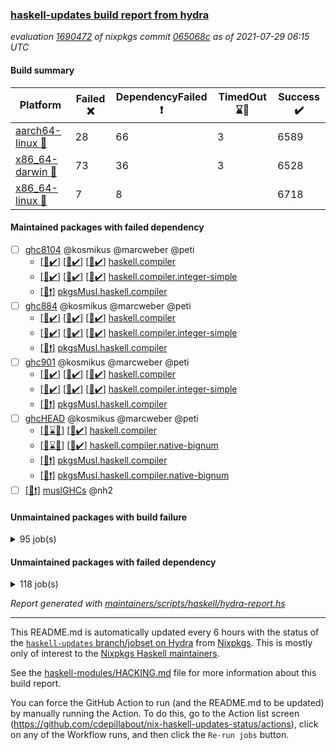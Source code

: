 ### [haskell-updates build report from hydra](https://hydra.nixos.org/jobset/nixpkgs/haskell-updates)
*evaluation [1690472](https://hydra.nixos.org/eval/1690472) of nixpkgs commit [065068c](https://github.com/NixOS/nixpkgs/commits/065068c0f9e105561cad88e3388deceba47247c8) as of 2021-07-29 06:15 UTC*
#### Build summary

 | Platform | Failed :x: | DependencyFailed :heavy_exclamation_mark: | TimedOut :hourglass::no_entry_sign: | Success :heavy_check_mark: | 
 | --- | --- | --- | --- | --- | 
 | [aarch64-linux :iphone:](https://hydra.nixos.org/eval/1690472?filter=.aarch64-linux) | 28 | 66 | 3 | 6589 | 
 | [x86_64-darwin :apple:](https://hydra.nixos.org/eval/1690472?filter=.x86_64-darwin) | 73 | 36 | 3 | 6528 | 
 | [x86_64-linux :penguin:](https://hydra.nixos.org/eval/1690472?filter=.x86_64-linux) | 7 | 8 |  | 6718 | 
#### Maintained packages with failed dependency
- [ ] [ghc8104](https://hydra.nixos.org/eval/1690472?filter=ghc8104) @kosmikus @marcweber @peti
  - [[:iphone::heavy_check_mark:]](https://hydra.nixos.org/build/148386706) [[:apple::heavy_check_mark:]](https://hydra.nixos.org/build/148232712) [[:penguin::heavy_check_mark:]](https://hydra.nixos.org/build/148386272) [haskell.compiler](https://hydra.nixos.org/eval/1690472?filter=haskell.compiler.ghc8104)
  - [[:iphone::heavy_check_mark:]](https://hydra.nixos.org/build/148376984) [[:apple::heavy_check_mark:]](https://hydra.nixos.org/build/148228743) [[:penguin::heavy_check_mark:]](https://hydra.nixos.org/build/148380038) [haskell.compiler.integer-simple](https://hydra.nixos.org/eval/1690472?filter=haskell.compiler.integer-simple.ghc8104)
  -   [[:penguin::heavy_exclamation_mark:]](https://hydra.nixos.org/build/148658003) [pkgsMusl.haskell.compiler](https://hydra.nixos.org/eval/1690472?filter=pkgsMusl.haskell.compiler.ghc8104)
- [ ] [ghc884](https://hydra.nixos.org/eval/1690472?filter=ghc884) @kosmikus @marcweber @peti
  - [[:iphone::heavy_check_mark:]](https://hydra.nixos.org/build/148388394) [[:apple::heavy_check_mark:]](https://hydra.nixos.org/build/148239757) [[:penguin::heavy_check_mark:]](https://hydra.nixos.org/build/148377361) [haskell.compiler](https://hydra.nixos.org/eval/1690472?filter=haskell.compiler.ghc884)
  - [[:iphone::heavy_check_mark:]](https://hydra.nixos.org/build/148387955) [[:apple::heavy_check_mark:]](https://hydra.nixos.org/build/148237372) [[:penguin::heavy_check_mark:]](https://hydra.nixos.org/build/148387289) [haskell.compiler.integer-simple](https://hydra.nixos.org/eval/1690472?filter=haskell.compiler.integer-simple.ghc884)
  -   [[:penguin::heavy_exclamation_mark:]](https://hydra.nixos.org/build/148657996) [pkgsMusl.haskell.compiler](https://hydra.nixos.org/eval/1690472?filter=pkgsMusl.haskell.compiler.ghc884)
- [ ] [ghc901](https://hydra.nixos.org/eval/1690472?filter=ghc901) @kosmikus @marcweber @peti
  - [[:iphone::heavy_check_mark:]](https://hydra.nixos.org/build/148376511) [[:apple::heavy_check_mark:]](https://hydra.nixos.org/build/148231710) [[:penguin::heavy_check_mark:]](https://hydra.nixos.org/build/148378419) [haskell.compiler](https://hydra.nixos.org/eval/1690472?filter=haskell.compiler.ghc901)
  - [[:iphone::heavy_check_mark:]](https://hydra.nixos.org/build/148377636) [[:apple::heavy_check_mark:]](https://hydra.nixos.org/build/148241715) [[:penguin::heavy_check_mark:]](https://hydra.nixos.org/build/148376410) [haskell.compiler.integer-simple](https://hydra.nixos.org/eval/1690472?filter=haskell.compiler.integer-simple.ghc901)
  -   [[:penguin::heavy_exclamation_mark:]](https://hydra.nixos.org/build/148657998) [pkgsMusl.haskell.compiler](https://hydra.nixos.org/eval/1690472?filter=pkgsMusl.haskell.compiler.ghc901)
- [ ] [ghcHEAD](https://hydra.nixos.org/eval/1690472?filter=ghcHEAD) @kosmikus @marcweber @peti
  - [[:apple::hourglass::no_entry_sign:]](https://hydra.nixos.org/build/148234967) [[:penguin::heavy_check_mark:]](https://hydra.nixos.org/build/148377968) [haskell.compiler](https://hydra.nixos.org/eval/1690472?filter=haskell.compiler.ghcHEAD)
  - [[:apple::hourglass::no_entry_sign:]](https://hydra.nixos.org/build/148246756) [[:penguin::heavy_check_mark:]](https://hydra.nixos.org/build/148387511) [haskell.compiler.native-bignum](https://hydra.nixos.org/eval/1690472?filter=haskell.compiler.native-bignum.ghcHEAD)
  -  [[:penguin::heavy_exclamation_mark:]](https://hydra.nixos.org/build/148658002) [pkgsMusl.haskell.compiler](https://hydra.nixos.org/eval/1690472?filter=pkgsMusl.haskell.compiler.ghcHEAD)
  -  [[:penguin::heavy_exclamation_mark:]](https://hydra.nixos.org/build/148657997) [pkgsMusl.haskell.compiler.native-bignum](https://hydra.nixos.org/eval/1690472?filter=pkgsMusl.haskell.compiler.native-bignum.ghcHEAD)
- [ ] [[:penguin::heavy_exclamation_mark:]](https://hydra.nixos.org/build/148658001) [muslGHCs](https://hydra.nixos.org/eval/1690472?filter=muslGHCs) @nh2
#### Unmaintained packages with build failure
<details><summary>95 job(s) </summary>

- [ ] [[:iphone::heavy_check_mark:]](https://hydra.nixos.org/build/148721478) [[:apple::x:]](https://hydra.nixos.org/build/148714254) [[:penguin::heavy_check_mark:]](https://hydra.nixos.org/build/148710759) [haskellPackages.FractalArt](https://hydra.nixos.org/eval/1690472?filter=haskellPackages.FractalArt) 
- [ ] [[:iphone::heavy_check_mark:]](https://hydra.nixos.org/build/148386229) [[:apple::x:]](https://hydra.nixos.org/build/148235041) [[:penguin::heavy_check_mark:]](https://hydra.nixos.org/build/148385362) [haskellPackages.GLHUI](https://hydra.nixos.org/eval/1690472?filter=haskellPackages.GLHUI) 
- [ ] [[:iphone::x:]](https://hydra.nixos.org/build/148709468) [[:apple::heavy_check_mark:]](https://hydra.nixos.org/build/148721018) [[:penguin::heavy_check_mark:]](https://hydra.nixos.org/build/148715940) [haskellPackages.HQu](https://hydra.nixos.org/eval/1690472?filter=haskellPackages.HQu) 
- [ ] [[:iphone::x:]](https://hydra.nixos.org/build/148375155) [[:apple::heavy_check_mark:]](https://hydra.nixos.org/build/148235321) [[:penguin::heavy_check_mark:]](https://hydra.nixos.org/build/148381581) [haskellPackages.HsASA](https://hydra.nixos.org/eval/1690472?filter=haskellPackages.HsASA) 
- [ ] [[:iphone::x:]](https://hydra.nixos.org/build/148717403) [[:apple::heavy_check_mark:]](https://hydra.nixos.org/build/148713298) [[:penguin::heavy_check_mark:]](https://hydra.nixos.org/build/148719077) [haskellPackages.OrderedBits](https://hydra.nixos.org/eval/1690472?filter=haskellPackages.OrderedBits) 
- [ ] [[:iphone::heavy_check_mark:]](https://hydra.nixos.org/build/148379658) [[:apple::x:]](https://hydra.nixos.org/build/148242213) [[:penguin::heavy_check_mark:]](https://hydra.nixos.org/build/148378574) [haskellPackages.SDL-image](https://hydra.nixos.org/eval/1690472?filter=haskellPackages.SDL-image) 
- [ ] [[:iphone::heavy_check_mark:]](https://hydra.nixos.org/build/148380693) [[:apple::x:]](https://hydra.nixos.org/build/148245217) [[:penguin::heavy_check_mark:]](https://hydra.nixos.org/build/148375758) [haskellPackages.SDL-mixer](https://hydra.nixos.org/eval/1690472?filter=haskellPackages.SDL-mixer) 
- [ ] [[:iphone::heavy_check_mark:]](https://hydra.nixos.org/build/148386959) [[:apple::x:]](https://hydra.nixos.org/build/148242008) [[:penguin::heavy_check_mark:]](https://hydra.nixos.org/build/148382866) [haskellPackages.SDL-ttf](https://hydra.nixos.org/eval/1690472?filter=haskellPackages.SDL-ttf) 
- [ ] [[:iphone::x:]](https://hydra.nixos.org/build/148710644) [[:apple::heavy_check_mark:]](https://hydra.nixos.org/build/148716648) [[:penguin::heavy_check_mark:]](https://hydra.nixos.org/build/148713876) [haskellPackages.accelerate-llvm](https://hydra.nixos.org/eval/1690472?filter=haskellPackages.accelerate-llvm) 
- [ ] [[:iphone::heavy_check_mark:]](https://hydra.nixos.org/build/148717870) [[:apple::x:]](https://hydra.nixos.org/build/148718604) [[:penguin::heavy_check_mark:]](https://hydra.nixos.org/build/148711881) [haskellPackages.acid-state](https://hydra.nixos.org/eval/1690472?filter=haskellPackages.acid-state) 
- [ ] [[:iphone::heavy_check_mark:]](https://hydra.nixos.org/build/148388543) [[:apple::x:]](https://hydra.nixos.org/build/148232267) [[:penguin::heavy_check_mark:]](https://hydra.nixos.org/build/148387746) [haskellPackages.al](https://hydra.nixos.org/eval/1690472?filter=haskellPackages.al) 
- [ ] [[:iphone::heavy_check_mark:]](https://hydra.nixos.org/build/148718152) [[:apple::x:]](https://hydra.nixos.org/build/148712394) [[:penguin::heavy_check_mark:]](https://hydra.nixos.org/build/148715723) [haskellPackages.assoc-list](https://hydra.nixos.org/eval/1690472?filter=haskellPackages.assoc-list) 
- [ ] [[:iphone::heavy_check_mark:]](https://hydra.nixos.org/build/148719835) [[:apple::x:]](https://hydra.nixos.org/build/148716778) [[:penguin::heavy_check_mark:]](https://hydra.nixos.org/build/148714283) [haskellPackages.assoc-listlike](https://hydra.nixos.org/eval/1690472?filter=haskellPackages.assoc-listlike) 
- [ ] [[:iphone::heavy_check_mark:]](https://hydra.nixos.org/build/148382353) [[:apple::x:]](https://hydra.nixos.org/build/148243347) [[:penguin::heavy_check_mark:]](https://hydra.nixos.org/build/148379375) [haskellPackages.ats-format](https://hydra.nixos.org/eval/1690472?filter=haskellPackages.ats-format) 
- [ ] [[:iphone::heavy_check_mark:]](https://hydra.nixos.org/build/148711937) [[:apple::x:]](https://hydra.nixos.org/build/148719744) [[:penguin::heavy_check_mark:]](https://hydra.nixos.org/build/148718936) [haskellPackages.aws-cloudfront-signed-cookies](https://hydra.nixos.org/eval/1690472?filter=haskellPackages.aws-cloudfront-signed-cookies) 
- [ ] [[:iphone::x:]](https://hydra.nixos.org/build/148387767) [[:apple::heavy_check_mark:]](https://hydra.nixos.org/build/148228396) [[:penguin::heavy_check_mark:]](https://hydra.nixos.org/build/148384018) [haskellPackages.basic-cpuid](https://hydra.nixos.org/eval/1690472?filter=haskellPackages.basic-cpuid) 
- [ ] [[:iphone::heavy_check_mark:]](https://hydra.nixos.org/build/148384490) [[:apple::x:]](https://hydra.nixos.org/build/148237177) [[:penguin::heavy_check_mark:]](https://hydra.nixos.org/build/148382764) [haskellPackages.bindings-parport](https://hydra.nixos.org/eval/1690472?filter=haskellPackages.bindings-parport) 
- [ ] [[:iphone::heavy_check_mark:]](https://hydra.nixos.org/build/148377279) [[:apple::x:]](https://hydra.nixos.org/build/148227760) [[:penguin::heavy_check_mark:]](https://hydra.nixos.org/build/148385857) [haskellPackages.blas-hs](https://hydra.nixos.org/eval/1690472?filter=haskellPackages.blas-hs) 
- [ ] [[:iphone::heavy_check_mark:]](https://hydra.nixos.org/build/148387848) [[:apple::x:]](https://hydra.nixos.org/build/148240704) [[:penguin::heavy_check_mark:]](https://hydra.nixos.org/build/148378823) [haskellPackages.btrfs](https://hydra.nixos.org/eval/1690472?filter=haskellPackages.btrfs) 
- [ ] [[:iphone::heavy_check_mark:]](https://hydra.nixos.org/build/148714539) [[:apple::x:]](https://hydra.nixos.org/build/148709701) [[:penguin::heavy_check_mark:]](https://hydra.nixos.org/build/148711686) [haskellPackages.c2hsc](https://hydra.nixos.org/eval/1690472?filter=haskellPackages.c2hsc) 
- [ ] [[:iphone::heavy_check_mark:]](https://hydra.nixos.org/build/148713704) [[:apple::x:]](https://hydra.nixos.org/build/148716687) [[:penguin::heavy_check_mark:]](https://hydra.nixos.org/build/148710363) [haskellPackages.cas-store](https://hydra.nixos.org/eval/1690472?filter=haskellPackages.cas-store) 
- [ ] [[:iphone::x:]](https://hydra.nixos.org/build/148716819) [[:apple::heavy_check_mark:]](https://hydra.nixos.org/build/148718445) [[:penguin::heavy_check_mark:]](https://hydra.nixos.org/build/148716457) [haskellPackages.cdar-mBound](https://hydra.nixos.org/eval/1690472?filter=haskellPackages.cdar-mBound) 
- [ ] [[:iphone::heavy_check_mark:]](https://hydra.nixos.org/build/148722425) [[:apple::x:]](https://hydra.nixos.org/build/148714497) [[:penguin::heavy_check_mark:]](https://hydra.nixos.org/build/148710899) [haskellPackages.chiphunk](https://hydra.nixos.org/eval/1690472?filter=haskellPackages.chiphunk) 
- [ ] [[:iphone::heavy_check_mark:]](https://hydra.nixos.org/build/148377084) [[:apple::x:]](https://hydra.nixos.org/build/148237879) [[:penguin::heavy_check_mark:]](https://hydra.nixos.org/build/148381210) [haskellPackages.discount](https://hydra.nixos.org/eval/1690472?filter=haskellPackages.discount) 
- [ ] [[:iphone::heavy_check_mark:]](https://hydra.nixos.org/build/148719134) [[:apple::x:]](https://hydra.nixos.org/build/148721959) [[:penguin::heavy_check_mark:]](https://hydra.nixos.org/build/148716067) [haskellPackages.diskhash](https://hydra.nixos.org/eval/1690472?filter=haskellPackages.diskhash) 
- [ ] [[:iphone::heavy_check_mark:]](https://hydra.nixos.org/build/148720289) [[:apple::x:]](https://hydra.nixos.org/build/148710135) [[:penguin::heavy_check_mark:]](https://hydra.nixos.org/build/148720012) [haskellPackages.dsv](https://hydra.nixos.org/eval/1690472?filter=haskellPackages.dsv) 
- [ ] [[:iphone::x:]](https://hydra.nixos.org/build/148386073) [[:apple::x:]](https://hydra.nixos.org/build/148238078) [[:penguin::heavy_check_mark:]](https://hydra.nixos.org/build/148384215) [haskellPackages.easytensor](https://hydra.nixos.org/eval/1690472?filter=haskellPackages.easytensor) 
- [ ] [[:iphone::heavy_check_mark:]](https://hydra.nixos.org/build/148711770) [[:apple::heavy_check_mark:]](https://hydra.nixos.org/build/148717062) [[:penguin::x:]](https://hydra.nixos.org/build/148710399) [haskellPackages.env-extra](https://hydra.nixos.org/eval/1690472?filter=haskellPackages.env-extra) 
- [ ] [[:iphone::heavy_check_mark:]](https://hydra.nixos.org/build/148720383) [[:apple::x:]](https://hydra.nixos.org/build/148713994) [[:penguin::heavy_check_mark:]](https://hydra.nixos.org/build/148717200) [haskellPackages.epub-tools](https://hydra.nixos.org/eval/1690472?filter=haskellPackages.epub-tools) 
- [ ] [[:iphone::heavy_check_mark:]](https://hydra.nixos.org/build/148720092) [[:apple::x:]](https://hydra.nixos.org/build/148722420) [[:penguin::heavy_check_mark:]](https://hydra.nixos.org/build/148712294) [haskellPackages.exinst](https://hydra.nixos.org/eval/1690472?filter=haskellPackages.exinst) 
- [ ] [[:iphone::heavy_check_mark:]](https://hydra.nixos.org/build/148380324) [[:apple::x:]](https://hydra.nixos.org/build/148243022) [[:penguin::heavy_check_mark:]](https://hydra.nixos.org/build/148379064) [haskellPackages.float128](https://hydra.nixos.org/eval/1690472?filter=haskellPackages.float128) 
- [ ] [[:iphone::x:]](https://hydra.nixos.org/build/148386449) [[:apple::heavy_check_mark:]](https://hydra.nixos.org/build/148245008) [[:penguin::heavy_check_mark:]](https://hydra.nixos.org/build/148380632) [haskellPackages.freetype2](https://hydra.nixos.org/eval/1690472?filter=haskellPackages.freetype2) 
- [ ] [[:iphone::heavy_check_mark:]](https://hydra.nixos.org/build/148381451) [[:apple::x:]](https://hydra.nixos.org/build/148236256) [[:penguin::heavy_check_mark:]](https://hydra.nixos.org/build/148379530) [haskellPackages.fuzzytime](https://hydra.nixos.org/eval/1690472?filter=haskellPackages.fuzzytime) 
- [ ] [[:iphone::x:]](https://hydra.nixos.org/build/148710021) [[:apple::heavy_check_mark:]](https://hydra.nixos.org/build/148712572) [[:penguin::heavy_check_mark:]](https://hydra.nixos.org/build/148721982) [haskellPackages.geomancy](https://hydra.nixos.org/eval/1690472?filter=haskellPackages.geomancy) 
- [ ] [[:iphone::x:]](https://hydra.nixos.org/build/148717066) [[:apple::heavy_check_mark:]](https://hydra.nixos.org/build/148721521) [[:penguin::heavy_check_mark:]](https://hydra.nixos.org/build/148722563) [haskellPackages.ghc-prof](https://hydra.nixos.org/eval/1690472?filter=haskellPackages.ghc-prof) 
- [ ] [[:iphone::x:]](https://hydra.nixos.org/build/148714807) [[:apple::x:]](https://hydra.nixos.org/build/148710089) [[:penguin::x:]](https://hydra.nixos.org/build/148720777) [haskellPackages.ghc-tcplugin-api](https://hydra.nixos.org/eval/1690472?filter=haskellPackages.ghc-tcplugin-api) 
- [ ] [[:iphone::heavy_check_mark:]](https://hydra.nixos.org/build/148710561) [[:apple::x:]](https://hydra.nixos.org/build/148720555) [[:penguin::heavy_check_mark:]](https://hydra.nixos.org/build/148719176) [haskellPackages.gi-gdkx11](https://hydra.nixos.org/eval/1690472?filter=haskellPackages.gi-gdkx11) 
- [ ] [[:iphone::x:]](https://hydra.nixos.org/build/148386297) [[:penguin::heavy_check_mark:]](https://hydra.nixos.org/build/148378768) [haskellPackages.gnome-keyring](https://hydra.nixos.org/eval/1690472?filter=haskellPackages.gnome-keyring) 
- [ ] [[:apple::x:]](https://hydra.nixos.org/build/148722437) [haskellPackages.gtk-mac-integration](https://hydra.nixos.org/eval/1690472?filter=haskellPackages.gtk-mac-integration) 
- [ ] [[:iphone::heavy_exclamation_mark:]](https://hydra.nixos.org/build/148715767) [[:apple::x:]](https://hydra.nixos.org/build/148711899) [[:penguin::heavy_check_mark:]](https://hydra.nixos.org/build/148722048) [haskellPackages.gtk-traymanager](https://hydra.nixos.org/eval/1690472?filter=haskellPackages.gtk-traymanager) 
- [ ] [[:iphone::x:]](https://hydra.nixos.org/build/148709587) [[:apple::heavy_check_mark:]](https://hydra.nixos.org/build/148710594) [[:penguin::heavy_check_mark:]](https://hydra.nixos.org/build/148717413) [haskellPackages.gtk2hs-buildtools](https://hydra.nixos.org/eval/1690472?filter=haskellPackages.gtk2hs-buildtools) 
- [ ] [[:iphone::heavy_check_mark:]](https://hydra.nixos.org/build/148378624) [[:apple::x:]](https://hydra.nixos.org/build/148238099) [[:penguin::heavy_check_mark:]](https://hydra.nixos.org/build/148386621) [haskellPackages.hamid](https://hydra.nixos.org/eval/1690472?filter=haskellPackages.hamid) 
- [ ] [[:iphone::heavy_check_mark:]](https://hydra.nixos.org/build/148388520) [[:apple::x:]](https://hydra.nixos.org/build/148236081) [[:penguin::heavy_check_mark:]](https://hydra.nixos.org/build/148379977) [haskellPackages.hid](https://hydra.nixos.org/eval/1690472?filter=haskellPackages.hid) 
- [ ] [[:iphone::heavy_check_mark:]](https://hydra.nixos.org/build/148716267) [[:apple::x:]](https://hydra.nixos.org/build/148713337) [[:penguin::heavy_check_mark:]](https://hydra.nixos.org/build/148715169) [haskellPackages.higher-leveldb](https://hydra.nixos.org/eval/1690472?filter=haskellPackages.higher-leveldb) 
- [ ] [[:iphone::heavy_check_mark:]](https://hydra.nixos.org/build/148715654) [[:apple::x:]](https://hydra.nixos.org/build/148711154) [[:penguin::heavy_check_mark:]](https://hydra.nixos.org/build/148718600) [haskellPackages.highlight](https://hydra.nixos.org/eval/1690472?filter=haskellPackages.highlight) 
- [ ] [[:iphone::heavy_check_mark:]](https://hydra.nixos.org/build/148722639) [[:apple::x:]](https://hydra.nixos.org/build/148722633) [[:penguin::heavy_check_mark:]](https://hydra.nixos.org/build/148722644) [haskellPackages.hmatrix-morpheus](https://hydra.nixos.org/eval/1690472?filter=haskellPackages.hmatrix-morpheus) 
- [ ] [[:iphone::heavy_check_mark:]](https://hydra.nixos.org/build/148381409) [[:apple::x:]](https://hydra.nixos.org/build/148231990) [[:penguin::heavy_check_mark:]](https://hydra.nixos.org/build/148386087) [haskellPackages.hmidi](https://hydra.nixos.org/eval/1690472?filter=haskellPackages.hmidi) 
- [ ] [[:iphone::x:]](https://hydra.nixos.org/build/148716931) [[:apple::heavy_check_mark:]](https://hydra.nixos.org/build/148711656) [[:penguin::heavy_check_mark:]](https://hydra.nixos.org/build/148715269) [haskellPackages.hq](https://hydra.nixos.org/eval/1690472?filter=haskellPackages.hq) 
- [ ] [[:iphone::heavy_check_mark:]](https://hydra.nixos.org/build/148714072) [[:apple::x:]](https://hydra.nixos.org/build/148718373) [[:penguin::heavy_check_mark:]](https://hydra.nixos.org/build/148711828) [haskellPackages.hs](https://hydra.nixos.org/eval/1690472?filter=haskellPackages.hs) 
- [ ] [[:iphone::x:]](https://hydra.nixos.org/build/148719904) [[:apple::x:]](https://hydra.nixos.org/build/148719363) [[:penguin::x:]](https://hydra.nixos.org/build/148714004) [haskellPackages.hs-term-emulator](https://hydra.nixos.org/eval/1690472?filter=haskellPackages.hs-term-emulator) 
- [ ] [[:iphone::heavy_check_mark:]](https://hydra.nixos.org/build/148376838) [[:apple::x:]](https://hydra.nixos.org/build/148237847) [[:penguin::heavy_check_mark:]](https://hydra.nixos.org/build/148378988) [haskellPackages.hsshellscript](https://hydra.nixos.org/eval/1690472?filter=haskellPackages.hsshellscript) 
- [ ] [[:iphone::heavy_check_mark:]](https://hydra.nixos.org/build/148379298) [[:apple::x:]](https://hydra.nixos.org/build/148236693) [[:penguin::heavy_check_mark:]](https://hydra.nixos.org/build/148380136) [haskellPackages.hssourceinfo](https://hydra.nixos.org/eval/1690472?filter=haskellPackages.hssourceinfo) 
- [ ] [[:iphone::heavy_check_mark:]](https://hydra.nixos.org/build/148379418) [[:apple::x:]](https://hydra.nixos.org/build/148234578) [[:penguin::heavy_check_mark:]](https://hydra.nixos.org/build/148378234) [haskellPackages.huckleberry](https://hydra.nixos.org/eval/1690472?filter=haskellPackages.huckleberry) 
- [ ] [[:iphone::heavy_check_mark:]](https://hydra.nixos.org/build/148722252) [[:apple::x:]](https://hydra.nixos.org/build/148718668) [[:penguin::heavy_check_mark:]](https://hydra.nixos.org/build/148709571) [haskellPackages.ipcvar](https://hydra.nixos.org/eval/1690472?filter=haskellPackages.ipcvar) 
- [ ] [[:iphone::heavy_check_mark:]](https://hydra.nixos.org/build/148718589) [[:apple::x:]](https://hydra.nixos.org/build/148717987) [[:penguin::heavy_check_mark:]](https://hydra.nixos.org/build/148715174) [haskellPackages.junit-xml](https://hydra.nixos.org/eval/1690472?filter=haskellPackages.junit-xml) 
- [ ] [[:iphone::heavy_check_mark:]](https://hydra.nixos.org/build/148379723) [[:apple::x:]](https://hydra.nixos.org/build/148240214) [[:penguin::heavy_check_mark:]](https://hydra.nixos.org/build/148385462) [haskellPackages.keep-alive](https://hydra.nixos.org/eval/1690472?filter=haskellPackages.keep-alive) 
- [ ] [[:iphone::heavy_check_mark:]](https://hydra.nixos.org/build/148385160) [[:apple::x:]](https://hydra.nixos.org/build/148242876) [[:penguin::heavy_check_mark:]](https://hydra.nixos.org/build/148387899) [haskellPackages.leveldb-haskell-fork](https://hydra.nixos.org/eval/1690472?filter=haskellPackages.leveldb-haskell-fork) 
- [ ] [[:iphone::x:]](https://hydra.nixos.org/build/148718898) [[:apple::heavy_check_mark:]](https://hydra.nixos.org/build/148714771) [[:penguin::heavy_check_mark:]](https://hydra.nixos.org/build/148721902) [haskellPackages.libBF](https://hydra.nixos.org/eval/1690472?filter=haskellPackages.libBF) 
- [ ] [[:iphone::heavy_check_mark:]](https://hydra.nixos.org/build/148717245) [[:apple::x:]](https://hydra.nixos.org/build/148710026) [[:penguin::heavy_check_mark:]](https://hydra.nixos.org/build/148713675) [haskellPackages.loc](https://hydra.nixos.org/eval/1690472?filter=haskellPackages.loc) 
- [ ] [[:iphone::x:]](https://hydra.nixos.org/build/148375680) [[:apple::heavy_check_mark:]](https://hydra.nixos.org/build/148227621) [[:penguin::heavy_check_mark:]](https://hydra.nixos.org/build/148387753) [haskellPackages.long-double](https://hydra.nixos.org/eval/1690472?filter=haskellPackages.long-double) 
- [ ] [[:iphone::heavy_check_mark:]](https://hydra.nixos.org/build/148720457) [[:apple::x:]](https://hydra.nixos.org/build/148718441) [[:penguin::heavy_check_mark:]](https://hydra.nixos.org/build/148711474) [haskellPackages.mediawiki2latex](https://hydra.nixos.org/eval/1690472?filter=haskellPackages.mediawiki2latex) 
- [ ] [[:iphone::heavy_check_mark:]](https://hydra.nixos.org/build/148721288) [[:apple::x:]](https://hydra.nixos.org/build/148716118) [[:penguin::heavy_check_mark:]](https://hydra.nixos.org/build/148713620) [haskellPackages.mercury-api](https://hydra.nixos.org/eval/1690472?filter=haskellPackages.mercury-api) 
- [ ] [[:iphone::heavy_check_mark:]](https://hydra.nixos.org/build/148721681) [[:apple::x:]](https://hydra.nixos.org/build/148719565) [[:penguin::heavy_check_mark:]](https://hydra.nixos.org/build/148714464) [haskellPackages.nano-cryptr](https://hydra.nixos.org/eval/1690472?filter=haskellPackages.nano-cryptr) 
- [ ] [[:iphone::x:]](https://hydra.nixos.org/build/148721702) [[:apple::heavy_check_mark:]](https://hydra.nixos.org/build/148714907) [[:penguin::heavy_check_mark:]](https://hydra.nixos.org/build/148715466) [haskellPackages.nlopt-haskell](https://hydra.nixos.org/eval/1690472?filter=haskellPackages.nlopt-haskell) 
- [ ] [[:iphone::heavy_check_mark:]](https://hydra.nixos.org/build/148718078) [[:apple::x:]](https://hydra.nixos.org/build/148715036) [[:penguin::heavy_check_mark:]](https://hydra.nixos.org/build/148718107) [haskellPackages.opencv](https://hydra.nixos.org/eval/1690472?filter=haskellPackages.opencv) 
- [ ] [[:iphone::heavy_check_mark:]](https://hydra.nixos.org/build/148715250) [[:apple::x:]](https://hydra.nixos.org/build/148712704) [[:penguin::heavy_check_mark:]](https://hydra.nixos.org/build/148712092) [haskellPackages.persistent-pagination](https://hydra.nixos.org/eval/1690472?filter=haskellPackages.persistent-pagination) 
- [ ] [[:iphone::x:]](https://hydra.nixos.org/build/148381222) [[:apple::heavy_check_mark:]](https://hydra.nixos.org/build/148233693) [[:penguin::heavy_check_mark:]](https://hydra.nixos.org/build/148378390) [haskellPackages.picosat](https://hydra.nixos.org/eval/1690472?filter=haskellPackages.picosat) 
- [ ] [[:iphone::heavy_check_mark:]](https://hydra.nixos.org/build/148710479) [[:apple::x:]](https://hydra.nixos.org/build/148714676) [[:penguin::heavy_check_mark:]](https://hydra.nixos.org/build/148713998) [haskellPackages.ping-wrapper](https://hydra.nixos.org/eval/1690472?filter=haskellPackages.ping-wrapper) 
- [ ] [[:iphone::heavy_check_mark:]](https://hydra.nixos.org/build/148721213) [[:apple::x:]](https://hydra.nixos.org/build/148717749) [[:penguin::heavy_check_mark:]](https://hydra.nixos.org/build/148712681) [haskellPackages.pipes-zlib](https://hydra.nixos.org/eval/1690472?filter=haskellPackages.pipes-zlib) 
- [ ] [[:iphone::heavy_check_mark:]](https://hydra.nixos.org/build/148711698) [[:apple::x:]](https://hydra.nixos.org/build/148711504) [[:penguin::heavy_check_mark:]](https://hydra.nixos.org/build/148715183) [haskellPackages.posix-socket](https://hydra.nixos.org/eval/1690472?filter=haskellPackages.posix-socket) 
- [ ] [[:iphone::heavy_check_mark:]](https://hydra.nixos.org/build/148377071) [[:apple::x:]](https://hydra.nixos.org/build/148238349) [[:penguin::heavy_check_mark:]](https://hydra.nixos.org/build/148385771) [haskellPackages.posix-timer](https://hydra.nixos.org/eval/1690472?filter=haskellPackages.posix-timer) 
- [ ] [[:iphone::heavy_check_mark:]](https://hydra.nixos.org/build/148382876) [[:apple::x:]](https://hydra.nixos.org/build/148236019) [[:penguin::heavy_check_mark:]](https://hydra.nixos.org/build/148387236) [haskellPackages.pthread](https://hydra.nixos.org/eval/1690472?filter=haskellPackages.pthread) 
- [ ] [[:iphone::x:]](https://hydra.nixos.org/build/148722088) [[:apple::heavy_check_mark:]](https://hydra.nixos.org/build/148711559) [[:penguin::heavy_check_mark:]](https://hydra.nixos.org/build/148716647) [haskellPackages.ptr-poker](https://hydra.nixos.org/eval/1690472?filter=haskellPackages.ptr-poker) 
- [ ] [[:iphone::heavy_check_mark:]](https://hydra.nixos.org/build/148713316) [[:apple::x:]](https://hydra.nixos.org/build/148710939) [[:penguin::heavy_check_mark:]](https://hydra.nixos.org/build/148716104) [haskellPackages.sandwich-webdriver](https://hydra.nixos.org/eval/1690472?filter=haskellPackages.sandwich-webdriver) 
- [ ] [[:iphone::heavy_check_mark:]](https://hydra.nixos.org/build/148379844) [[:apple::x:]](https://hydra.nixos.org/build/148239192) [[:penguin::heavy_check_mark:]](https://hydra.nixos.org/build/148386541) [haskellPackages.sdp](https://hydra.nixos.org/eval/1690472?filter=haskellPackages.sdp) 
- [ ] [[:iphone::heavy_check_mark:]](https://hydra.nixos.org/build/148379132) [[:apple::x:]](https://hydra.nixos.org/build/148242511) [[:penguin::heavy_check_mark:]](https://hydra.nixos.org/build/148385664) [haskellPackages.select](https://hydra.nixos.org/eval/1690472?filter=haskellPackages.select) 
- [ ] [[:iphone::heavy_check_mark:]](https://hydra.nixos.org/build/148384893) [[:apple::x:]](https://hydra.nixos.org/build/148237779) [[:penguin::heavy_check_mark:]](https://hydra.nixos.org/build/148375246) [haskellPackages.shared-memory](https://hydra.nixos.org/eval/1690472?filter=haskellPackages.shared-memory) 
- [ ] [[:iphone::x:]](https://hydra.nixos.org/build/148718409) [[:apple::x:]](https://hydra.nixos.org/build/148714785) [[:penguin::x:]](https://hydra.nixos.org/build/148719206) [haskellPackages.streamly-archive](https://hydra.nixos.org/eval/1690472?filter=haskellPackages.streamly-archive) 
- [ ] [[:iphone::x:]](https://hydra.nixos.org/build/148720634) [[:apple::x:]](https://hydra.nixos.org/build/148711263) [[:penguin::x:]](https://hydra.nixos.org/build/148722379) [haskellPackages.streamly-lmdb](https://hydra.nixos.org/eval/1690472?filter=haskellPackages.streamly-lmdb) 
- [ ] [[:iphone::x:]](https://hydra.nixos.org/build/148714117) [[:apple::x:]](https://hydra.nixos.org/build/148719875) [[:penguin::x:]](https://hydra.nixos.org/build/148711103) [haskellPackages.streamly-process](https://hydra.nixos.org/eval/1690472?filter=haskellPackages.streamly-process) 
- [ ] [[:iphone::heavy_check_mark:]](https://hydra.nixos.org/build/148377658) [[:apple::x:]](https://hydra.nixos.org/build/148233238) [[:penguin::heavy_check_mark:]](https://hydra.nixos.org/build/148382721) [haskellPackages.sysinfo](https://hydra.nixos.org/eval/1690472?filter=haskellPackages.sysinfo) 
- [ ] [[:iphone::heavy_check_mark:]](https://hydra.nixos.org/build/148714618) [[:apple::x:]](https://hydra.nixos.org/build/148714838) [[:penguin::heavy_check_mark:]](https://hydra.nixos.org/build/148722195) [haskellPackages.tailfile-hinotify](https://hydra.nixos.org/eval/1690472?filter=haskellPackages.tailfile-hinotify) 
- [ ] [[:iphone::x:]](https://hydra.nixos.org/build/148715427) [[:apple::x:]](https://hydra.nixos.org/build/148716636) [[:penguin::x:]](https://hydra.nixos.org/build/148719970) [haskellPackages.tasty-checklist](https://hydra.nixos.org/eval/1690472?filter=haskellPackages.tasty-checklist) 
- [ ] [[:iphone::heavy_check_mark:]](https://hydra.nixos.org/build/148714418) [[:apple::x:]](https://hydra.nixos.org/build/148714120) [[:penguin::heavy_check_mark:]](https://hydra.nixos.org/build/148721765) [haskellPackages.thyme](https://hydra.nixos.org/eval/1690472?filter=haskellPackages.thyme) 
- [ ] [[:iphone::x:]](https://hydra.nixos.org/build/148713147) [[:apple::heavy_check_mark:]](https://hydra.nixos.org/build/148714453) [[:penguin::heavy_check_mark:]](https://hydra.nixos.org/build/148714836) [haskellPackages.type-natural](https://hydra.nixos.org/eval/1690472?filter=haskellPackages.type-natural) 
- [ ] [[:iphone::heavy_check_mark:]](https://hydra.nixos.org/build/148714656) [[:apple::x:]](https://hydra.nixos.org/build/148713471) [[:penguin::heavy_check_mark:]](https://hydra.nixos.org/build/148722125) [haskellPackages.tz](https://hydra.nixos.org/eval/1690472?filter=haskellPackages.tz) 
- [ ] [[:iphone::x:]](https://hydra.nixos.org/build/148382303) [[:apple::heavy_check_mark:]](https://hydra.nixos.org/build/148238385) [[:penguin::heavy_check_mark:]](https://hydra.nixos.org/build/148379830) [haskellPackages.unicode-properties](https://hydra.nixos.org/eval/1690472?filter=haskellPackages.unicode-properties) 
- [ ] [[:iphone::x:]](https://hydra.nixos.org/build/148376980) [[:apple::heavy_check_mark:]](https://hydra.nixos.org/build/148240881) [[:penguin::heavy_check_mark:]](https://hydra.nixos.org/build/148382277) [haskellPackages.wiringPi](https://hydra.nixos.org/eval/1690472?filter=haskellPackages.wiringPi) 
- [ ] [[:iphone::heavy_check_mark:]](https://hydra.nixos.org/build/148381996) [[:apple::x:]](https://hydra.nixos.org/build/148233226) [[:penguin::heavy_check_mark:]](https://hydra.nixos.org/build/148379110) [tests.haskell.writers](https://hydra.nixos.org/eval/1690472?filter=tests.haskell.writers) 
- [ ] [[:iphone::x:]](https://hydra.nixos.org/build/148711566) [[:apple::heavy_check_mark:]](https://hydra.nixos.org/build/148713661) [[:penguin::heavy_check_mark:]](https://hydra.nixos.org/build/148720228) [haskellPackages.x86-64bit](https://hydra.nixos.org/eval/1690472?filter=haskellPackages.x86-64bit) 
- [ ] [[:iphone::heavy_check_mark:]](https://hydra.nixos.org/build/148378540) [[:apple::x:]](https://hydra.nixos.org/build/148244895) [[:penguin::heavy_check_mark:]](https://hydra.nixos.org/build/148388020) [haskellPackages.xmonad-utils](https://hydra.nixos.org/eval/1690472?filter=haskellPackages.xmonad-utils) 
- [ ] [[:iphone::heavy_check_mark:]](https://hydra.nixos.org/build/148379911) [[:apple::x:]](https://hydra.nixos.org/build/148231152) [[:penguin::heavy_check_mark:]](https://hydra.nixos.org/build/148386707) [haskellPackages.yoga](https://hydra.nixos.org/eval/1690472?filter=haskellPackages.yoga) 
- [ ] [[:iphone::heavy_check_mark:]](https://hydra.nixos.org/build/148718243) [[:apple::x:]](https://hydra.nixos.org/build/148718523) [[:penguin::heavy_check_mark:]](https://hydra.nixos.org/build/148714995) [haskellPackages.zip](https://hydra.nixos.org/eval/1690472?filter=haskellPackages.zip) 
- [ ] [[:iphone::heavy_check_mark:]](https://hydra.nixos.org/build/148381028) [[:apple::x:]](https://hydra.nixos.org/build/148246543) [[:penguin::heavy_check_mark:]](https://hydra.nixos.org/build/148388499) [haskellPackages.zot](https://hydra.nixos.org/eval/1690472?filter=haskellPackages.zot) 
- [ ] [[:iphone::heavy_check_mark:]](https://hydra.nixos.org/build/148378856) [[:apple::x:]](https://hydra.nixos.org/build/148229363) [[:penguin::heavy_check_mark:]](https://hydra.nixos.org/build/148382168) [haskellPackages.zxcvbn-c](https://hydra.nixos.org/eval/1690472?filter=haskellPackages.zxcvbn-c) 
</details>

#### Unmaintained packages with failed dependency
<details><summary>118 job(s) </summary>

- [ ] [[:iphone::heavy_exclamation_mark:]](https://hydra.nixos.org/build/148720317) [[:apple::heavy_check_mark:]](https://hydra.nixos.org/build/148710101) [[:penguin::heavy_check_mark:]](https://hydra.nixos.org/build/148721986) [haskellPackages.Chart-cairo](https://hydra.nixos.org/eval/1690472?filter=haskellPackages.Chart-cairo) 
- [ ] [[:iphone::heavy_exclamation_mark:]](https://hydra.nixos.org/build/148712618) [[:apple::heavy_check_mark:]](https://hydra.nixos.org/build/148713673) [[:penguin::heavy_check_mark:]](https://hydra.nixos.org/build/148716092) [haskellPackages.Chart-gtk](https://hydra.nixos.org/eval/1690472?filter=haskellPackages.Chart-gtk) 
- [ ] [[:iphone::heavy_exclamation_mark:]](https://hydra.nixos.org/build/148719275) [[:apple::heavy_check_mark:]](https://hydra.nixos.org/build/148713765) [[:penguin::heavy_check_mark:]](https://hydra.nixos.org/build/148714843) [haskellPackages.Chart-gtk3](https://hydra.nixos.org/eval/1690472?filter=haskellPackages.Chart-gtk3) 
- [ ] [[:iphone::heavy_exclamation_mark:]](https://hydra.nixos.org/build/148721399) [[:apple::heavy_check_mark:]](https://hydra.nixos.org/build/148709839) [[:penguin::heavy_check_mark:]](https://hydra.nixos.org/build/148717996) [haskellPackages.Chart-tests](https://hydra.nixos.org/eval/1690472?filter=haskellPackages.Chart-tests) 
- [ ] [[:iphone::heavy_exclamation_mark:]](https://hydra.nixos.org/build/148721822) [[:apple::heavy_check_mark:]](https://hydra.nixos.org/build/148721889) [[:penguin::heavy_check_mark:]](https://hydra.nixos.org/build/148718116) [haskellPackages.GtkTV](https://hydra.nixos.org/eval/1690472?filter=haskellPackages.GtkTV) 
- [ ] [[:iphone::heavy_exclamation_mark:]](https://hydra.nixos.org/build/148712868) [[:apple::heavy_check_mark:]](https://hydra.nixos.org/build/148721025) [[:penguin::heavy_check_mark:]](https://hydra.nixos.org/build/148713913) [haskellPackages.MissingK](https://hydra.nixos.org/eval/1690472?filter=haskellPackages.MissingK) 
- [ ] [[:iphone::heavy_exclamation_mark:]](https://hydra.nixos.org/build/148720513) [[:apple::heavy_check_mark:]](https://hydra.nixos.org/build/148718049) [[:penguin::heavy_check_mark:]](https://hydra.nixos.org/build/148720305) [haskellPackages.PrimitiveArray](https://hydra.nixos.org/eval/1690472?filter=haskellPackages.PrimitiveArray) 
- [ ] [[:iphone::heavy_exclamation_mark:]](https://hydra.nixos.org/build/148714278) [[:apple::heavy_check_mark:]](https://hydra.nixos.org/build/148716105) [[:penguin::heavy_check_mark:]](https://hydra.nixos.org/build/148722212) [haskellPackages.aivika-experiment-cairo](https://hydra.nixos.org/eval/1690472?filter=haskellPackages.aivika-experiment-cairo) 
- [ ] [[:iphone::heavy_check_mark:]](https://hydra.nixos.org/build/148714236) [[:apple::heavy_exclamation_mark:]](https://hydra.nixos.org/build/148711606) [[:penguin::heavy_check_mark:]](https://hydra.nixos.org/build/148714158) [haskellPackages.antiope-es](https://hydra.nixos.org/eval/1690472?filter=haskellPackages.antiope-es) 
- [ ] [bustle](https://hydra.nixos.org/eval/1690472?filter=bustle) 
  - [[:iphone::heavy_exclamation_mark:]](https://hydra.nixos.org/build/148709582) [[:penguin::heavy_check_mark:]](https://hydra.nixos.org/build/148710884) [toplevel](https://hydra.nixos.org/eval/1690472?filter=bustle)
  - [[:iphone::heavy_exclamation_mark:]](https://hydra.nixos.org/build/148715810) [[:penguin::heavy_check_mark:]](https://hydra.nixos.org/build/148720454) [haskellPackages](https://hydra.nixos.org/eval/1690472?filter=haskellPackages.bustle)
- [ ] [[:iphone::heavy_exclamation_mark:]](https://hydra.nixos.org/build/148715175) [[:apple::heavy_check_mark:]](https://hydra.nixos.org/build/148714431) [[:penguin::heavy_check_mark:]](https://hydra.nixos.org/build/148719702) [haskellPackages.cairo](https://hydra.nixos.org/eval/1690472?filter=haskellPackages.cairo) 
- [ ] [[:iphone::heavy_exclamation_mark:]](https://hydra.nixos.org/build/148711279) [[:apple::heavy_check_mark:]](https://hydra.nixos.org/build/148719329) [[:penguin::heavy_check_mark:]](https://hydra.nixos.org/build/148712741) [haskellPackages.cairo-appbase](https://hydra.nixos.org/eval/1690472?filter=haskellPackages.cairo-appbase) 
- [ ] [[:iphone::heavy_exclamation_mark:]](https://hydra.nixos.org/build/148717074) [[:apple::heavy_check_mark:]](https://hydra.nixos.org/build/148712020) [[:penguin::heavy_check_mark:]](https://hydra.nixos.org/build/148714398) [haskellPackages.cairo-canvas](https://hydra.nixos.org/eval/1690472?filter=haskellPackages.cairo-canvas) 
- [ ] [[:iphone::heavy_exclamation_mark:]](https://hydra.nixos.org/build/148711444) [[:apple::heavy_check_mark:]](https://hydra.nixos.org/build/148715533) [[:penguin::heavy_check_mark:]](https://hydra.nixos.org/build/148716603) [haskellPackages.diagrams-cairo](https://hydra.nixos.org/eval/1690472?filter=haskellPackages.diagrams-cairo) 
- [ ] [[:iphone::heavy_exclamation_mark:]](https://hydra.nixos.org/build/148714153) [[:apple::heavy_check_mark:]](https://hydra.nixos.org/build/148713946) [[:penguin::heavy_check_mark:]](https://hydra.nixos.org/build/148715636) [haskellPackages.dynamic-graph](https://hydra.nixos.org/eval/1690472?filter=haskellPackages.dynamic-graph) 
- [ ] [[:iphone::heavy_exclamation_mark:]](https://hydra.nixos.org/build/148381078) [[:apple::heavy_exclamation_mark:]](https://hydra.nixos.org/build/148241846) [[:penguin::heavy_check_mark:]](https://hydra.nixos.org/build/148385403) [haskellPackages.easytensor-vulkan](https://hydra.nixos.org/eval/1690472?filter=haskellPackages.easytensor-vulkan) 
- [ ] [[:iphone::heavy_check_mark:]](https://hydra.nixos.org/build/148717176) [[:apple::heavy_exclamation_mark:]](https://hydra.nixos.org/build/148722115) [[:penguin::heavy_check_mark:]](https://hydra.nixos.org/build/148711334) [haskellPackages.exinst-aeson](https://hydra.nixos.org/eval/1690472?filter=haskellPackages.exinst-aeson) 
- [ ] [[:iphone::heavy_check_mark:]](https://hydra.nixos.org/build/148721374) [[:apple::heavy_exclamation_mark:]](https://hydra.nixos.org/build/148711578) [[:penguin::heavy_check_mark:]](https://hydra.nixos.org/build/148720988) [haskellPackages.exinst-bytes](https://hydra.nixos.org/eval/1690472?filter=haskellPackages.exinst-bytes) 
- [ ] [[:iphone::heavy_check_mark:]](https://hydra.nixos.org/build/148715705) [[:apple::heavy_exclamation_mark:]](https://hydra.nixos.org/build/148715711) [[:penguin::heavy_check_mark:]](https://hydra.nixos.org/build/148719716) [haskellPackages.exinst-cereal](https://hydra.nixos.org/eval/1690472?filter=haskellPackages.exinst-cereal) 
- [ ] [[:iphone::heavy_check_mark:]](https://hydra.nixos.org/build/148715056) [[:apple::heavy_exclamation_mark:]](https://hydra.nixos.org/build/148719819) [[:penguin::heavy_check_mark:]](https://hydra.nixos.org/build/148720353) [haskellPackages.exinst-serialise](https://hydra.nixos.org/eval/1690472?filter=haskellPackages.exinst-serialise) 
- [ ] [[:iphone::heavy_check_mark:]](https://hydra.nixos.org/build/148714360) [[:apple::heavy_exclamation_mark:]](https://hydra.nixos.org/build/148716298) [[:penguin::heavy_check_mark:]](https://hydra.nixos.org/build/148717228) [haskellPackages.fastparser](https://hydra.nixos.org/eval/1690472?filter=haskellPackages.fastparser) 
- [ ] [[:iphone::heavy_exclamation_mark:]](https://hydra.nixos.org/build/148719414) [[:penguin::heavy_check_mark:]](https://hydra.nixos.org/build/148719111) [haskellPackages.ghcjs-dom-hello](https://hydra.nixos.org/eval/1690472?filter=haskellPackages.ghcjs-dom-hello) 
- [ ] [[:iphone::heavy_check_mark:]](https://hydra.nixos.org/build/148721164) [[:apple::heavy_exclamation_mark:]](https://hydra.nixos.org/build/148713717) [[:penguin::heavy_check_mark:]](https://hydra.nixos.org/build/148713248) [haskellPackages.gi-javascriptcore](https://hydra.nixos.org/eval/1690472?filter=haskellPackages.gi-javascriptcore) 
- [ ] [[:iphone::heavy_check_mark:]](https://hydra.nixos.org/build/148719691) [[:apple::heavy_exclamation_mark:]](https://hydra.nixos.org/build/148720170) [[:penguin::heavy_check_mark:]](https://hydra.nixos.org/build/148710909) [haskellPackages.gi-webkit2](https://hydra.nixos.org/eval/1690472?filter=haskellPackages.gi-webkit2) 
- [ ] [[:iphone::heavy_check_mark:]](https://hydra.nixos.org/build/148714513) [[:apple::heavy_exclamation_mark:]](https://hydra.nixos.org/build/148713762) [[:penguin::heavy_check_mark:]](https://hydra.nixos.org/build/148721286) [haskellPackages.gi-webkit2webextension](https://hydra.nixos.org/eval/1690472?filter=haskellPackages.gi-webkit2webextension) 
- [ ] [[:iphone::heavy_exclamation_mark:]](https://hydra.nixos.org/build/148710433) [[:apple::heavy_check_mark:]](https://hydra.nixos.org/build/148711310) [[:penguin::heavy_check_mark:]](https://hydra.nixos.org/build/148722433) [haskellPackages.gio](https://hydra.nixos.org/eval/1690472?filter=haskellPackages.gio) 
- [ ] [[:iphone::heavy_exclamation_mark:]](https://hydra.nixos.org/build/148721365) [[:apple::heavy_check_mark:]](https://hydra.nixos.org/build/148718008) [[:penguin::heavy_check_mark:]](https://hydra.nixos.org/build/148718290) [haskellPackages.glib](https://hydra.nixos.org/eval/1690472?filter=haskellPackages.glib) 
- [ ] [[:iphone::heavy_exclamation_mark:]](https://hydra.nixos.org/build/148711639) [[:apple::heavy_check_mark:]](https://hydra.nixos.org/build/148722544) [[:penguin::heavy_check_mark:]](https://hydra.nixos.org/build/148711063) [haskellPackages.goatee-gtk](https://hydra.nixos.org/eval/1690472?filter=haskellPackages.goatee-gtk) 
- [ ] [[:iphone::heavy_exclamation_mark:]](https://hydra.nixos.org/build/148717327) [[:apple::heavy_check_mark:]](https://hydra.nixos.org/build/148709685) [[:penguin::heavy_check_mark:]](https://hydra.nixos.org/build/148712287) [haskellPackages.gtk](https://hydra.nixos.org/eval/1690472?filter=haskellPackages.gtk) 
- [ ] [[:iphone::heavy_exclamation_mark:]](https://hydra.nixos.org/build/148720564) [[:apple::heavy_check_mark:]](https://hydra.nixos.org/build/148710513) [[:penguin::heavy_check_mark:]](https://hydra.nixos.org/build/148711276) [haskellPackages.gtk-helpers](https://hydra.nixos.org/eval/1690472?filter=haskellPackages.gtk-helpers) 
- [ ] [[:iphone::heavy_exclamation_mark:]](https://hydra.nixos.org/build/148719331) [[:apple::heavy_check_mark:]](https://hydra.nixos.org/build/148712998) [[:penguin::heavy_check_mark:]](https://hydra.nixos.org/build/148719506) [haskellPackages.gtk-jsinput](https://hydra.nixos.org/eval/1690472?filter=haskellPackages.gtk-jsinput) 
- [ ] [[:iphone::heavy_exclamation_mark:]](https://hydra.nixos.org/build/148721474) [[:apple::heavy_check_mark:]](https://hydra.nixos.org/build/148712577) [[:penguin::heavy_check_mark:]](https://hydra.nixos.org/build/148720111) [haskellPackages.gtk-largeTreeStore](https://hydra.nixos.org/eval/1690472?filter=haskellPackages.gtk-largeTreeStore) 
- [ ] [[:iphone::heavy_exclamation_mark:]](https://hydra.nixos.org/build/148711708) [[:apple::heavy_check_mark:]](https://hydra.nixos.org/build/148718642) [[:penguin::heavy_check_mark:]](https://hydra.nixos.org/build/148722579) [haskellPackages.gtk-simple-list-view](https://hydra.nixos.org/eval/1690472?filter=haskellPackages.gtk-simple-list-view) 
- [ ] [[:iphone::heavy_exclamation_mark:]](https://hydra.nixos.org/build/148719243) [[:apple::heavy_check_mark:]](https://hydra.nixos.org/build/148712519) [[:penguin::heavy_check_mark:]](https://hydra.nixos.org/build/148716273) [haskellPackages.gtk-toggle-button-list](https://hydra.nixos.org/eval/1690472?filter=haskellPackages.gtk-toggle-button-list) 
- [ ] [[:iphone::heavy_exclamation_mark:]](https://hydra.nixos.org/build/148716356) [[:apple::heavy_check_mark:]](https://hydra.nixos.org/build/148714746) [[:penguin::heavy_check_mark:]](https://hydra.nixos.org/build/148721771) [haskellPackages.gtk3](https://hydra.nixos.org/eval/1690472?filter=haskellPackages.gtk3) 
- [ ] [[:iphone::heavy_exclamation_mark:]](https://hydra.nixos.org/build/148713135) [[:apple::heavy_check_mark:]](https://hydra.nixos.org/build/148709742) [[:penguin::heavy_check_mark:]](https://hydra.nixos.org/build/148714248) [haskellPackages.gtk3-helpers](https://hydra.nixos.org/eval/1690472?filter=haskellPackages.gtk3-helpers) 
- [ ] [[:iphone::heavy_exclamation_mark:]](https://hydra.nixos.org/build/148718142) [[:apple::heavy_check_mark:]](https://hydra.nixos.org/build/148716758) [[:penguin::heavy_check_mark:]](https://hydra.nixos.org/build/148722274) [haskellPackages.hXmixer](https://hydra.nixos.org/eval/1690472?filter=haskellPackages.hXmixer) 
- [ ] [hello](https://hydra.nixos.org/eval/1690472?filter=hello) 
  - [[:iphone::heavy_check_mark:]](https://hydra.nixos.org/build/148380639) [[:apple::heavy_check_mark:]](https://hydra.nixos.org/build/148238783) [[:penguin::heavy_check_mark:]](https://hydra.nixos.org/build/148385546) [haskellPackages](https://hydra.nixos.org/eval/1690472?filter=haskellPackages.hello)
  -   [[:penguin::heavy_exclamation_mark:]](https://hydra.nixos.org/build/148658004) [pkgsMusl.haskellPackages](https://hydra.nixos.org/eval/1690472?filter=pkgsMusl.haskellPackages.hello)
  -   [[:penguin::heavy_check_mark:]](https://hydra.nixos.org/build/148378603) [pkgsStatic.haskell.packages.integer-simple.ghc8104](https://hydra.nixos.org/eval/1690472?filter=pkgsStatic.haskell.packages.integer-simple.ghc8104.hello)
- [ ] [[:iphone::heavy_exclamation_mark:]](https://hydra.nixos.org/build/148714848) [[:apple::heavy_check_mark:]](https://hydra.nixos.org/build/148718020) [[:penguin::heavy_check_mark:]](https://hydra.nixos.org/build/148709536) [haskellPackages.helm](https://hydra.nixos.org/eval/1690472?filter=haskellPackages.helm) 
- [ ] [[:iphone::heavy_exclamation_mark:]](https://hydra.nixos.org/build/148717842) [[:apple::heavy_check_mark:]](https://hydra.nixos.org/build/148712591) [[:penguin::heavy_check_mark:]](https://hydra.nixos.org/build/148712544) [haskellPackages.hierarchical-clustering-diagrams](https://hydra.nixos.org/eval/1690472?filter=haskellPackages.hierarchical-clustering-diagrams) 
- [ ] [[:iphone::heavy_exclamation_mark:]](https://hydra.nixos.org/build/148715669) [[:apple::heavy_check_mark:]](https://hydra.nixos.org/build/148712395) [[:penguin::heavy_check_mark:]](https://hydra.nixos.org/build/148715078) [haskellPackages.hmatrix-nlopt](https://hydra.nixos.org/eval/1690472?filter=haskellPackages.hmatrix-nlopt) 
- [ ] [[:iphone::heavy_exclamation_mark:]](https://hydra.nixos.org/build/148715393) [[:apple::heavy_check_mark:]](https://hydra.nixos.org/build/148711934) [[:penguin::heavy_check_mark:]](https://hydra.nixos.org/build/148719791) [haskellPackages.ihaskell-charts](https://hydra.nixos.org/eval/1690472?filter=haskellPackages.ihaskell-charts) 
- [ ] [[:iphone::heavy_exclamation_mark:]](https://hydra.nixos.org/build/148714701) [[:apple::heavy_check_mark:]](https://hydra.nixos.org/build/148720369) [[:penguin::heavy_check_mark:]](https://hydra.nixos.org/build/148709464) [haskellPackages.ihaskell-diagrams](https://hydra.nixos.org/eval/1690472?filter=haskellPackages.ihaskell-diagrams) 
- [ ] [[:iphone::heavy_exclamation_mark:]](https://hydra.nixos.org/build/148721934) [[:apple::heavy_check_mark:]](https://hydra.nixos.org/build/148715921) [[:penguin::heavy_check_mark:]](https://hydra.nixos.org/build/148711239) [haskellPackages.ihaskell-plot](https://hydra.nixos.org/eval/1690472?filter=haskellPackages.ihaskell-plot) 
- [ ] [[:iphone::heavy_exclamation_mark:]](https://hydra.nixos.org/build/148712889) [[:apple::heavy_check_mark:]](https://hydra.nixos.org/build/148710807) [[:penguin::heavy_check_mark:]](https://hydra.nixos.org/build/148721913) [haskellPackages.indian-language-font-converter](https://hydra.nixos.org/eval/1690472?filter=haskellPackages.indian-language-font-converter) 
- [ ] [[:iphone::heavy_exclamation_mark:]](https://hydra.nixos.org/build/148715620) [[:apple::heavy_check_mark:]](https://hydra.nixos.org/build/148711476) [[:penguin::heavy_check_mark:]](https://hydra.nixos.org/build/148720303) [haskellPackages.isiz](https://hydra.nixos.org/eval/1690472?filter=haskellPackages.isiz) 
- [ ] [[:iphone::heavy_exclamation_mark:]](https://hydra.nixos.org/build/148711839) [[:penguin::heavy_check_mark:]](https://hydra.nixos.org/build/148709620) [haskellPackages.jsaddle-webkit2gtk](https://hydra.nixos.org/eval/1690472?filter=haskellPackages.jsaddle-webkit2gtk) 
- [ ] [[:iphone::heavy_exclamation_mark:]](https://hydra.nixos.org/build/148713501) [[:apple::heavy_check_mark:]](https://hydra.nixos.org/build/148721541) [[:penguin::heavy_check_mark:]](https://hydra.nixos.org/build/148722194) [haskellPackages.jsonifier](https://hydra.nixos.org/eval/1690472?filter=haskellPackages.jsonifier) 
- [ ] [[:iphone::heavy_check_mark:]](https://hydra.nixos.org/build/148718894) [[:apple::heavy_exclamation_mark:]](https://hydra.nixos.org/build/148710861) [[:penguin::heavy_check_mark:]](https://hydra.nixos.org/build/148718400) [haskellPackages.keenser](https://hydra.nixos.org/eval/1690472?filter=haskellPackages.keenser) 
- [ ] [[:iphone::heavy_exclamation_mark:]](https://hydra.nixos.org/build/148714170) [[:apple::heavy_check_mark:]](https://hydra.nixos.org/build/148714805) [[:penguin::heavy_check_mark:]](https://hydra.nixos.org/build/148714616) [haskellPackages.keera-hails-mvc-solutions-config](https://hydra.nixos.org/eval/1690472?filter=haskellPackages.keera-hails-mvc-solutions-config) 
- [ ] [[:iphone::heavy_exclamation_mark:]](https://hydra.nixos.org/build/148714975) [[:apple::heavy_check_mark:]](https://hydra.nixos.org/build/148721753) [[:penguin::heavy_check_mark:]](https://hydra.nixos.org/build/148710050) [haskellPackages.keera-hails-mvc-view-gtk](https://hydra.nixos.org/eval/1690472?filter=haskellPackages.keera-hails-mvc-view-gtk) 
- [ ] [lens](https://hydra.nixos.org/eval/1690472?filter=lens) 
  - [[:iphone::heavy_check_mark:]](https://hydra.nixos.org/build/148716741) [[:apple::heavy_check_mark:]](https://hydra.nixos.org/build/148718537) [[:penguin::heavy_check_mark:]](https://hydra.nixos.org/build/148714858) [haskellPackages](https://hydra.nixos.org/eval/1690472?filter=haskellPackages.lens)
  -   [[:penguin::heavy_exclamation_mark:]](https://hydra.nixos.org/build/148711266) [pkgsMusl.haskellPackages](https://hydra.nixos.org/eval/1690472?filter=pkgsMusl.haskellPackages.lens)
  -   [[:penguin::heavy_check_mark:]](https://hydra.nixos.org/build/148712007) [pkgsStatic.haskell.packages.integer-simple.ghc8104](https://hydra.nixos.org/eval/1690472?filter=pkgsStatic.haskell.packages.integer-simple.ghc8104.lens)
- [ ] [[:iphone::heavy_exclamation_mark:]](https://hydra.nixos.org/build/148720823) [[:apple::heavy_check_mark:]](https://hydra.nixos.org/build/148715892) [[:penguin::heavy_check_mark:]](https://hydra.nixos.org/build/148719125) [haskellPackages.libnotify](https://hydra.nixos.org/eval/1690472?filter=haskellPackages.libnotify) 
- [ ] [[:iphone::heavy_exclamation_mark:]](https://hydra.nixos.org/build/148716672) [[:apple::heavy_check_mark:]](https://hydra.nixos.org/build/148713678) [[:penguin::heavy_check_mark:]](https://hydra.nixos.org/build/148721910) [haskellPackages.nc-indicators](https://hydra.nixos.org/eval/1690472?filter=haskellPackages.nc-indicators) 
- [ ] [[:iphone::heavy_check_mark:]](https://hydra.nixos.org/build/148715095) [[:apple::heavy_exclamation_mark:]](https://hydra.nixos.org/build/148714201) [[:penguin::heavy_check_mark:]](https://hydra.nixos.org/build/148714465) [haskellPackages.nri-env-parser](https://hydra.nixos.org/eval/1690472?filter=haskellPackages.nri-env-parser) 
- [ ] [[:iphone::heavy_check_mark:]](https://hydra.nixos.org/build/148716726) [[:apple::heavy_exclamation_mark:]](https://hydra.nixos.org/build/148716123) [[:penguin::heavy_check_mark:]](https://hydra.nixos.org/build/148719845) [haskellPackages.nri-http](https://hydra.nixos.org/eval/1690472?filter=haskellPackages.nri-http) 
- [ ] [[:iphone::heavy_check_mark:]](https://hydra.nixos.org/build/148712008) [[:apple::heavy_exclamation_mark:]](https://hydra.nixos.org/build/148718141) [[:penguin::heavy_check_mark:]](https://hydra.nixos.org/build/148714672) [haskellPackages.nri-observability](https://hydra.nixos.org/eval/1690472?filter=haskellPackages.nri-observability) 
- [ ] [[:iphone::heavy_check_mark:]](https://hydra.nixos.org/build/148709942) [[:apple::heavy_exclamation_mark:]](https://hydra.nixos.org/build/148720010) [[:penguin::heavy_check_mark:]](https://hydra.nixos.org/build/148719991) [haskellPackages.nri-prelude](https://hydra.nixos.org/eval/1690472?filter=haskellPackages.nri-prelude) 
- [ ] [[:iphone::heavy_check_mark:]](https://hydra.nixos.org/build/148714579) [[:apple::heavy_exclamation_mark:]](https://hydra.nixos.org/build/148715721) [[:penguin::heavy_check_mark:]](https://hydra.nixos.org/build/148712738) [haskellPackages.nri-redis](https://hydra.nixos.org/eval/1690472?filter=haskellPackages.nri-redis) 
- [ ] [[:iphone::heavy_check_mark:]](https://hydra.nixos.org/build/148712369) [[:apple::heavy_exclamation_mark:]](https://hydra.nixos.org/build/148713676) [[:penguin::heavy_check_mark:]](https://hydra.nixos.org/build/148710343) [haskellPackages.nri-test-encoding](https://hydra.nixos.org/eval/1690472?filter=haskellPackages.nri-test-encoding) 
- [ ] [[:iphone::heavy_check_mark:]](https://hydra.nixos.org/build/148711781) [[:apple::heavy_exclamation_mark:]](https://hydra.nixos.org/build/148710672) [[:penguin::heavy_check_mark:]](https://hydra.nixos.org/build/148717526) [haskellPackages.opencv-extra](https://hydra.nixos.org/eval/1690472?filter=haskellPackages.opencv-extra) 
- [ ] [[:iphone::heavy_exclamation_mark:]](https://hydra.nixos.org/build/148721957) [[:apple::heavy_check_mark:]](https://hydra.nixos.org/build/148714626) [[:penguin::heavy_check_mark:]](https://hydra.nixos.org/build/148714463) [haskellPackages.opentelemetry-extra](https://hydra.nixos.org/eval/1690472?filter=haskellPackages.opentelemetry-extra) 
- [ ] [[:iphone::heavy_exclamation_mark:]](https://hydra.nixos.org/build/148711617) [[:apple::heavy_check_mark:]](https://hydra.nixos.org/build/148720994) [[:penguin::heavy_check_mark:]](https://hydra.nixos.org/build/148709577) [haskellPackages.opentelemetry-lightstep](https://hydra.nixos.org/eval/1690472?filter=haskellPackages.opentelemetry-lightstep) 
- [ ] [[:iphone::heavy_check_mark:]](https://hydra.nixos.org/build/148715010) [[:apple::heavy_exclamation_mark:]](https://hydra.nixos.org/build/148715107) [[:penguin::heavy_check_mark:]](https://hydra.nixos.org/build/148721489) [haskellPackages.orgmode-parse](https://hydra.nixos.org/eval/1690472?filter=haskellPackages.orgmode-parse) 
- [ ] [[:iphone::heavy_check_mark:]](https://hydra.nixos.org/build/148713025) [[:apple::heavy_exclamation_mark:]](https://hydra.nixos.org/build/148722247) [[:penguin::heavy_check_mark:]](https://hydra.nixos.org/build/148712972) [haskellPackages.orgstat](https://hydra.nixos.org/eval/1690472?filter=haskellPackages.orgstat) 
- [ ] [[:iphone::heavy_exclamation_mark:]](https://hydra.nixos.org/build/148713142) [[:apple::heavy_check_mark:]](https://hydra.nixos.org/build/148710753) [[:penguin::heavy_check_mark:]](https://hydra.nixos.org/build/148713132) [haskellPackages.osdkeys](https://hydra.nixos.org/eval/1690472?filter=haskellPackages.osdkeys) 
- [ ] [[:iphone::heavy_exclamation_mark:]](https://hydra.nixos.org/build/148712504) [[:apple::heavy_check_mark:]](https://hydra.nixos.org/build/148717595) [[:penguin::heavy_check_mark:]](https://hydra.nixos.org/build/148712815) [haskellPackages.pango](https://hydra.nixos.org/eval/1690472?filter=haskellPackages.pango) 
- [ ] [[:iphone::heavy_exclamation_mark:]](https://hydra.nixos.org/build/148715902) [[:apple::heavy_check_mark:]](https://hydra.nixos.org/build/148716336) [[:penguin::heavy_check_mark:]](https://hydra.nixos.org/build/148710243) [haskellPackages.plot](https://hydra.nixos.org/eval/1690472?filter=haskellPackages.plot) 
- [ ] [[:iphone::heavy_check_mark:]](https://hydra.nixos.org/build/148712764) [[:apple::heavy_exclamation_mark:]](https://hydra.nixos.org/build/148711666) [[:penguin::heavy_check_mark:]](https://hydra.nixos.org/build/148716522) [haskellPackages.postgresql-replicant](https://hydra.nixos.org/eval/1690472?filter=haskellPackages.postgresql-replicant) 
- [ ] [[:iphone::heavy_check_mark:]](https://hydra.nixos.org/build/148713346) [[:apple::heavy_exclamation_mark:]](https://hydra.nixos.org/build/148719887) [[:penguin::heavy_check_mark:]](https://hydra.nixos.org/build/148709951) [haskellPackages.pretty-diff](https://hydra.nixos.org/eval/1690472?filter=haskellPackages.pretty-diff) 
- [ ] [[:iphone::heavy_exclamation_mark:]](https://hydra.nixos.org/build/148719235) [[:apple::heavy_check_mark:]](https://hydra.nixos.org/build/148715546) [[:penguin::heavy_check_mark:]](https://hydra.nixos.org/build/148714188) [haskellPackages.profiterole](https://hydra.nixos.org/eval/1690472?filter=haskellPackages.profiterole) 
- [ ] [[:iphone::heavy_exclamation_mark:]](https://hydra.nixos.org/build/148716338) [[:apple::heavy_check_mark:]](https://hydra.nixos.org/build/148722099) [[:penguin::heavy_check_mark:]](https://hydra.nixos.org/build/148714079) [haskellPackages.profiteur](https://hydra.nixos.org/eval/1690472?filter=haskellPackages.profiteur) 
- [ ] [[:iphone::heavy_exclamation_mark:]](https://hydra.nixos.org/build/148714132) [[:apple::heavy_check_mark:]](https://hydra.nixos.org/build/148714444) [[:penguin::heavy_check_mark:]](https://hydra.nixos.org/build/148722344) [haskellPackages.qr](https://hydra.nixos.org/eval/1690472?filter=haskellPackages.qr) 
- [ ] [random](https://hydra.nixos.org/eval/1690472?filter=random) 
  - [[:iphone::heavy_check_mark:]](https://hydra.nixos.org/build/148375210) [[:apple::heavy_check_mark:]](https://hydra.nixos.org/build/148237303) [[:penguin::heavy_check_mark:]](https://hydra.nixos.org/build/148382126) [haskellPackages](https://hydra.nixos.org/eval/1690472?filter=haskellPackages.random)
  -   [[:penguin::heavy_exclamation_mark:]](https://hydra.nixos.org/build/148657994) [pkgsMusl.haskellPackages](https://hydra.nixos.org/eval/1690472?filter=pkgsMusl.haskellPackages.random)
  -   [[:penguin::heavy_check_mark:]](https://hydra.nixos.org/build/148378192) [pkgsStatic.haskell.packages.integer-simple.ghc8104](https://hydra.nixos.org/eval/1690472?filter=pkgsStatic.haskell.packages.integer-simple.ghc8104.random)
- [ ] [[:iphone::heavy_exclamation_mark:]](https://hydra.nixos.org/build/148719429) [[:apple::heavy_check_mark:]](https://hydra.nixos.org/build/148709677) [[:penguin::heavy_check_mark:]](https://hydra.nixos.org/build/148717543) [haskellPackages.recursive-line-count](https://hydra.nixos.org/eval/1690472?filter=haskellPackages.recursive-line-count) 
- [ ] [[:iphone::heavy_exclamation_mark:]](https://hydra.nixos.org/build/148382733) [[:apple::heavy_check_mark:]](https://hydra.nixos.org/build/148231062) [[:penguin::heavy_check_mark:]](https://hydra.nixos.org/build/148385844) [haskellPackages.rounded](https://hydra.nixos.org/eval/1690472?filter=haskellPackages.rounded) 
- [ ] [[:iphone::heavy_check_mark:]](https://hydra.nixos.org/build/148713062) [[:apple::heavy_exclamation_mark:]](https://hydra.nixos.org/build/148711238) [[:penguin::heavy_check_mark:]](https://hydra.nixos.org/build/148718991) [haskellPackages.scan-metadata](https://hydra.nixos.org/eval/1690472?filter=haskellPackages.scan-metadata) 
- [ ] [[:iphone::heavy_exclamation_mark:]](https://hydra.nixos.org/build/148716396) [[:apple::heavy_check_mark:]](https://hydra.nixos.org/build/148710219) [[:penguin::heavy_check_mark:]](https://hydra.nixos.org/build/148712612) [haskellPackages.sdl2-cairo](https://hydra.nixos.org/eval/1690472?filter=haskellPackages.sdl2-cairo) 
- [ ] [[:iphone::heavy_check_mark:]](https://hydra.nixos.org/build/148383965) [[:apple::heavy_exclamation_mark:]](https://hydra.nixos.org/build/148238815) [[:penguin::heavy_check_mark:]](https://hydra.nixos.org/build/148387828) [haskellPackages.sdp-binary](https://hydra.nixos.org/eval/1690472?filter=haskellPackages.sdp-binary) 
- [ ] [[:iphone::heavy_check_mark:]](https://hydra.nixos.org/build/148387442) [[:apple::heavy_exclamation_mark:]](https://hydra.nixos.org/build/148235323) [[:penguin::heavy_check_mark:]](https://hydra.nixos.org/build/148384945) [haskellPackages.sdp-deepseq](https://hydra.nixos.org/eval/1690472?filter=haskellPackages.sdp-deepseq) 
- [ ] [[:iphone::heavy_check_mark:]](https://hydra.nixos.org/build/148716554) [[:apple::heavy_exclamation_mark:]](https://hydra.nixos.org/build/148714489) [[:penguin::heavy_check_mark:]](https://hydra.nixos.org/build/148711084) [haskellPackages.sdp-hashable](https://hydra.nixos.org/eval/1690472?filter=haskellPackages.sdp-hashable) 
- [ ] [[:iphone::heavy_check_mark:]](https://hydra.nixos.org/build/148382378) [[:apple::heavy_exclamation_mark:]](https://hydra.nixos.org/build/148227654) [[:penguin::heavy_check_mark:]](https://hydra.nixos.org/build/148386468) [haskellPackages.sdp-io](https://hydra.nixos.org/eval/1690472?filter=haskellPackages.sdp-io) 
- [ ] [[:iphone::heavy_check_mark:]](https://hydra.nixos.org/build/148717742) [[:apple::heavy_exclamation_mark:]](https://hydra.nixos.org/build/148718051) [[:penguin::heavy_check_mark:]](https://hydra.nixos.org/build/148715301) [haskellPackages.sdp-quickcheck](https://hydra.nixos.org/eval/1690472?filter=haskellPackages.sdp-quickcheck) 
- [ ] [[:iphone::heavy_check_mark:]](https://hydra.nixos.org/build/148713387) [[:apple::heavy_exclamation_mark:]](https://hydra.nixos.org/build/148714241) [[:penguin::heavy_check_mark:]](https://hydra.nixos.org/build/148713595) [haskellPackages.sdp4bytestring](https://hydra.nixos.org/eval/1690472?filter=haskellPackages.sdp4bytestring) 
- [ ] [[:iphone::heavy_check_mark:]](https://hydra.nixos.org/build/148713074) [[:apple::heavy_exclamation_mark:]](https://hydra.nixos.org/build/148714794) [[:penguin::heavy_check_mark:]](https://hydra.nixos.org/build/148714648) [haskellPackages.sdp4text](https://hydra.nixos.org/eval/1690472?filter=haskellPackages.sdp4text) 
- [ ] [[:iphone::heavy_check_mark:]](https://hydra.nixos.org/build/148710346) [[:apple::heavy_exclamation_mark:]](https://hydra.nixos.org/build/148714373) [[:penguin::heavy_check_mark:]](https://hydra.nixos.org/build/148709667) [haskellPackages.sdp4unordered](https://hydra.nixos.org/eval/1690472?filter=haskellPackages.sdp4unordered) 
- [ ] [[:iphone::heavy_check_mark:]](https://hydra.nixos.org/build/148715657) [[:apple::heavy_exclamation_mark:]](https://hydra.nixos.org/build/148714432) [[:penguin::heavy_check_mark:]](https://hydra.nixos.org/build/148716117) [haskellPackages.sdp4vector](https://hydra.nixos.org/eval/1690472?filter=haskellPackages.sdp4vector) 
- [ ] [[:iphone::heavy_check_mark:]](https://hydra.nixos.org/build/148722000) [[:apple::heavy_exclamation_mark:]](https://hydra.nixos.org/build/148720183) [[:penguin::heavy_check_mark:]](https://hydra.nixos.org/build/148718528) [haskellPackages.serversession-backend-acid-state](https://hydra.nixos.org/eval/1690472?filter=haskellPackages.serversession-backend-acid-state) 
- [ ] [[:iphone::heavy_exclamation_mark:]](https://hydra.nixos.org/build/148716622) [[:apple::heavy_check_mark:]](https://hydra.nixos.org/build/148716170) [[:penguin::heavy_check_mark:]](https://hydra.nixos.org/build/148712027) [haskellPackages.sized](https://hydra.nixos.org/eval/1690472?filter=haskellPackages.sized) 
- [ ] [[:iphone::heavy_exclamation_mark:]](https://hydra.nixos.org/build/148720055) [[:apple::heavy_check_mark:]](https://hydra.nixos.org/build/148711157) [[:penguin::heavy_check_mark:]](https://hydra.nixos.org/build/148711793) [haskellPackages.slope-field](https://hydra.nixos.org/eval/1690472?filter=haskellPackages.slope-field) 
- [ ] [splot](https://hydra.nixos.org/eval/1690472?filter=splot) 
  - [[:iphone::heavy_exclamation_mark:]](https://hydra.nixos.org/build/148713420) [[:apple::heavy_check_mark:]](https://hydra.nixos.org/build/148722295) [[:penguin::heavy_check_mark:]](https://hydra.nixos.org/build/148713280) [toplevel](https://hydra.nixos.org/eval/1690472?filter=splot)
  - [[:iphone::heavy_exclamation_mark:]](https://hydra.nixos.org/build/148713696) [[:apple::heavy_check_mark:]](https://hydra.nixos.org/build/148715526) [[:penguin::heavy_check_mark:]](https://hydra.nixos.org/build/148720051) [haskellPackages](https://hydra.nixos.org/eval/1690472?filter=haskellPackages.splot)
- [ ] [taskell](https://hydra.nixos.org/eval/1690472?filter=taskell) 
  - [[:iphone::heavy_check_mark:]](https://hydra.nixos.org/build/148710264) [[:apple::heavy_exclamation_mark:]](https://hydra.nixos.org/build/148711970) [[:penguin::heavy_check_mark:]](https://hydra.nixos.org/build/148710580) [toplevel](https://hydra.nixos.org/eval/1690472?filter=taskell)
  - [[:iphone::heavy_check_mark:]](https://hydra.nixos.org/build/148720150) [[:apple::heavy_exclamation_mark:]](https://hydra.nixos.org/build/148716564) [[:penguin::heavy_check_mark:]](https://hydra.nixos.org/build/148711493) [haskellPackages](https://hydra.nixos.org/eval/1690472?filter=haskellPackages.taskell)
- [ ] [[:iphone::heavy_check_mark:]](https://hydra.nixos.org/build/148722219) [[:apple::heavy_exclamation_mark:]](https://hydra.nixos.org/build/148717788) [[:penguin::heavy_check_mark:]](https://hydra.nixos.org/build/148714919) [haskellPackages.tasty-test-reporter](https://hydra.nixos.org/eval/1690472?filter=haskellPackages.tasty-test-reporter) 
- [ ] [[:iphone::heavy_exclamation_mark:]](https://hydra.nixos.org/build/148709756) [[:apple::heavy_check_mark:]](https://hydra.nixos.org/build/148718013) [[:penguin::heavy_check_mark:]](https://hydra.nixos.org/build/148722060) [haskellPackages.threadscope](https://hydra.nixos.org/eval/1690472?filter=haskellPackages.threadscope) 
- [ ] [[:iphone::heavy_exclamation_mark:]](https://hydra.nixos.org/build/148711264) [[:apple::heavy_check_mark:]](https://hydra.nixos.org/build/148722485) [[:penguin::heavy_check_mark:]](https://hydra.nixos.org/build/148722348) [haskellPackages.timeplot](https://hydra.nixos.org/eval/1690472?filter=haskellPackages.timeplot) 
- [ ] [[:iphone::heavy_exclamation_mark:]](https://hydra.nixos.org/build/148384125) [[:apple::heavy_check_mark:]](https://hydra.nixos.org/build/148232107) [[:penguin::heavy_check_mark:]](https://hydra.nixos.org/build/148383299) [haskellPackages.unicode-names](https://hydra.nixos.org/eval/1690472?filter=haskellPackages.unicode-names) 
- [ ] [[:iphone::heavy_exclamation_mark:]](https://hydra.nixos.org/build/148718038) [[:penguin::heavy_check_mark:]](https://hydra.nixos.org/build/148722142) [haskellPackages.webkit2gtk3-javascriptcore](https://hydra.nixos.org/eval/1690472?filter=haskellPackages.webkit2gtk3-javascriptcore) 
- [ ] [[:iphone::heavy_exclamation_mark:]](https://hydra.nixos.org/build/148717018) [[:apple::heavy_check_mark:]](https://hydra.nixos.org/build/148715588) [[:penguin::heavy_check_mark:]](https://hydra.nixos.org/build/148720949) [haskellPackages.wholepixels](https://hydra.nixos.org/eval/1690472?filter=haskellPackages.wholepixels) 
- [ ] [[:iphone::heavy_check_mark:]](https://hydra.nixos.org/build/148375358) [[:apple::heavy_exclamation_mark:]](https://hydra.nixos.org/build/148237806) [[:penguin::heavy_check_mark:]](https://hydra.nixos.org/build/148375618) [haskellPackages.xbattbar](https://hydra.nixos.org/eval/1690472?filter=haskellPackages.xbattbar) 
- [ ] [[:iphone::heavy_exclamation_mark:]](https://hydra.nixos.org/build/148717215) [[:apple::heavy_check_mark:]](https://hydra.nixos.org/build/148713481) [[:penguin::heavy_check_mark:]](https://hydra.nixos.org/build/148719493) [haskellPackages.xdot](https://hydra.nixos.org/eval/1690472?filter=haskellPackages.xdot) 
- [ ] [[:iphone::heavy_exclamation_mark:]](https://hydra.nixos.org/build/148715313) [[:apple::heavy_check_mark:]](https://hydra.nixos.org/build/148715916) [[:penguin::heavy_check_mark:]](https://hydra.nixos.org/build/148713865) [haskellPackages.xmonad-screenshot](https://hydra.nixos.org/eval/1690472?filter=haskellPackages.xmonad-screenshot) 
- [ ] [[:iphone::heavy_exclamation_mark:]](https://hydra.nixos.org/build/148721544) [[:apple::heavy_check_mark:]](https://hydra.nixos.org/build/148712412) [[:penguin::heavy_check_mark:]](https://hydra.nixos.org/build/148709581) [haskellPackages.yesod-media-simple](https://hydra.nixos.org/eval/1690472?filter=haskellPackages.yesod-media-simple) 
- [ ] [[:iphone::heavy_exclamation_mark:]](https://hydra.nixos.org/build/148715681) [[:apple::heavy_check_mark:]](https://hydra.nixos.org/build/148715433) [[:penguin::heavy_check_mark:]](https://hydra.nixos.org/build/148718336) [haskellPackages.yi-frontend-pango](https://hydra.nixos.org/eval/1690472?filter=haskellPackages.yi-frontend-pango) 
</details>

*Report generated with [maintainers/scripts/haskell/hydra-report.hs](https://github.com/NixOS/nixpkgs/blob/haskell-updates/maintainers/scripts/haskell/hydra-report.sh)*


----------------------------------------------------------------------

This README.md is automatically updated every 6 hours with the status of the
[`haskell-updates` branch/jobset on Hydra](https://hydra.nixos.org/jobset/nixpkgs/haskell-updates)
from [Nixpkgs](https://github.com/NixOS/nixpkgs).  This is mostly only of
interest to the [Nixpkgs Haskell maintainers](https://github.com/orgs/NixOS/teams/haskell).

See the
[haskell-modules/HACKING.md](https://github.com/NixOS/nixpkgs/blob/haskell-updates/pkgs/development/haskell-modules/HACKING.md)
file for more information about this build report.

You can force the GitHub Action to run (and the README.md to be updated) by
manually running the Action.  To do this, go to the Action list screen
(https://github.com/cdepillabout/nix-haskell-updates-status/actions),
click on any of the Workflow runs, and then click the `Re-run jobs` button.
